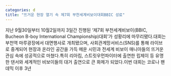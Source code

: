 ```yaml
---
categories: d
title: "뜨거운 현장 열기 속 제7회 부천세계비보이대회BBIC 성료"
---
```

지난 9월30일부터 10월2일까지 3일간 진행된 ‘제7회 부천세계비보이(BBIC, Bucheon B-boy International Championship)대회’가 성황리에 마무리됐다.대회는 부천역 마루광장에서 대면행사로 개최됐으며, 사회관계망서비스(SNS)를 통해 라이브로 중계되어 현장과 온라인 공간을 가득 메운 시민과 전세계 비보이 매니아들의 뜨거운 관심 속에 성공적으로 마쳤다.특히 리아킴, 스트릿우먼파이터에 출연한 립제이 등 유명한 댄서와 세계적인 비보이들의 대거 출연으로 큰 화제가 되었다.이번 대회는 코로나 팬데믹 이후 3년